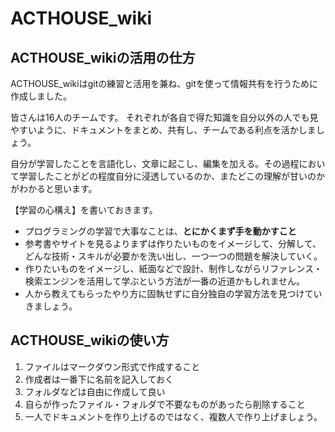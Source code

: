 # ACTHOUSE_wiki

## ACTHOUSE_wikiの活用の仕方

ACTHOUSE_wikiはgitの練習と活用を兼ね、gitを使って情報共有を行うために作成しました。

皆さんは16人のチームです。
それぞれが各自で得た知識を自分以外の人でも見やすいように、ドキュメントをまとめ、共有し、チームである利点を活かしましょう。

自分が学習したことを言語化し、文章に起こし、編集を加える。その過程において学習したことがどの程度自分に浸透しているのか、またどこの理解が甘いのかがわかると思います。

【学習の心構え】を書いておきます。

* プログラミングの学習で大事なことは、**とにかくまず手を動かすこと**
* 参考書やサイトを見るよりまずは作りたいものをイメージして、分解して、どんな技術・スキルが必要かを洗い出し、一つ一つの問題を解決していく。
* 作りたいものをイメージし、紙面などで設計、制作しながらリファレンス・検索エンジンを活用して学ぶという方法が一番の近道かもしれません。
* 人から教えてもらったやり方に固執せずに自分独自の学習方法を見つけていきましょう。


## ACTHOUSE_wikiの使い方

1. ファイルはマークダウン形式で作成すること
2. 作成者は一番下に名前を記入しておく
3. フォルダなどは自由に作成して良い
4. 自らが作ったファイル・フォルダで不要なものがあったら削除すること
5. 一人でドキュメントを作り上げるのではなく、複数人で作り上げましょう。
